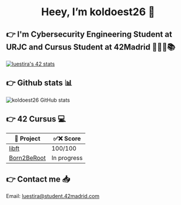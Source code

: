 <h1 align="center"> Heey, I’m koldoest26 🏒 </h1>

## 👉 I'm Cybersecurity Engineering Student at URJC and Cursus Student at 42Madrid 👨🏻‍💻📚 

<a href="https://github.com/oakoudad/badge42"><img src="https://badge.mediaplus.ma/colorfulwaves/luestira?1337Badge=off&UM6P=off" alt="luestira's 42 stats" /></a>

## 👉 Github stats 📊

![koldoest26 GitHub stats](https://github-readme-stats.vercel.app/api?username=koldoest26&show_icons=true&theme=cobalt)

## 👉 42 Cursus 💻

| 📃 Project | ✅❌ Score |
|---|---|
<a href="https://github.com/koldoest26/42_Libft">libft</a> | 100/100
<a href="https://github.com/koldoest26/42_Born2BeRoot/">Born2BeRoot</a> | In progress 


## 👉 Contact me 📥

Email: luestira@student.42madrid.com
</a>
